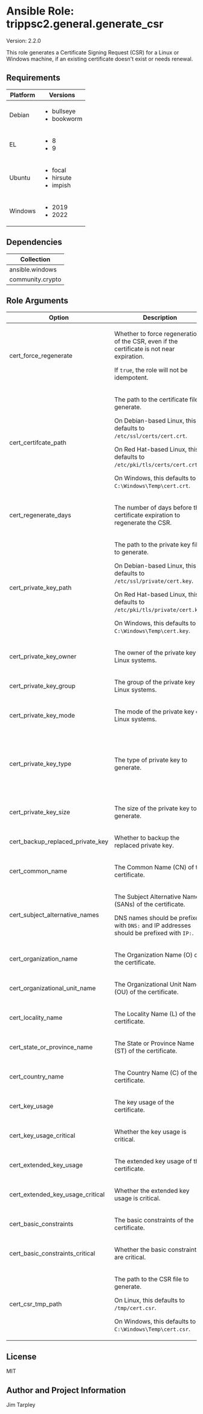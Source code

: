 <!-- BEGIN_ANSIBLE_DOCS -->

# Ansible Role: trippsc2.general.generate_csr
Version: 2.2.0

This role generates a Certificate Signing Request (CSR) for a Linux or Windows machine, if an existing certificate doesn't exist or needs renewal.

## Requirements

| Platform | Versions |
| -------- | -------- |
| Debian | <ul><li>bullseye</li><li>bookworm</li></ul> |
| EL | <ul><li>8</li><li>9</li></ul> |
| Ubuntu | <ul><li>focal</li><li>hirsute</li><li>impish</li></ul> |
| Windows | <ul><li>2019</li><li>2022</li></ul> |

## Dependencies

| Collection |
| ---------- |
| ansible.windows |
| community.crypto |

## Role Arguments
|Option|Description|Type|Required|Choices|Default|
|---|---|---|---|---|---|
| cert_force_regenerate | <p>Whether to force regeneration of the CSR, even if the certificate is not near expiration.</p><p>If `true`, the role will not be idempotent.</p> | bool | no |  | false |
| cert_certifcate_path | <p>The path to the certificate file to generate.</p><p>On Debian-based Linux, this defaults to `/etc/ssl/certs/cert.crt`.</p><p>On Red Hat-based Linux, this defaults to `/etc/pki/tls/certs/cert.crt`.</p><p>On Windows, this defaults to `C:\Windows\Temp\cert.crt`.</p> | path | no |  | OS Specific |
| cert_regenerate_days | <p>The number of days before the certificate expiration to regenerate the CSR.</p> | int | no |  | 30 |
| cert_private_key_path | <p>The path to the private key file to generate.</p><p>On Debian-based Linux, this defaults to `/etc/ssl/private/cert.key`.</p><p>On Red Hat-based Linux, this defaults to `/etc/pki/tls/private/cert.key`.</p><p>On Windows, this defaults to `C:\Windows\Temp\cert.key`.</p> | path | no |  | OS Specific |
| cert_private_key_owner | <p>The owner of the private key on Linux systems.</p> | str | no |  | root |
| cert_private_key_group | <p>The group of the private key on Linux systems.</p> | str | no |  | root |
| cert_private_key_mode | <p>The mode of the private key on Linux systems.</p> | str | no |  | 0600 |
| cert_private_key_type | <p>The type of private key to generate.</p> | str | no | <ul><li>DSA</li><li>ECC</li><li>Ed25519</li><li>Ed448</li><li>RSA</li><li>X25519</li><li>X448</li></ul> | RSA |
| cert_private_key_size | <p>The size of the private key to generate.</p> | int | no |  | 2048 |
| cert_backup_replaced_private_key | <p>Whether to backup the replaced private key.</p> | bool | no |  | true |
| cert_common_name | <p>The Common Name (CN) of the certificate.</p> | str | no |  | {{ inventory_hostname }} |
| cert_subject_alternative_names | <p>The Subject Alternative Names (SANs) of the certificate.</p><p>DNS names should be prefixed with `DNS:` and IP addresses should be prefixed with `IP:`.</p> | list of 'str' | no |  |  |
| cert_organization_name | <p>The Organization Name (O) of the certificate.</p> | str | no |  |  |
| cert_organizational_unit_name | <p>The Organizational Unit Name (OU) of the certificate.</p> | str | no |  |  |
| cert_locality_name | <p>The Locality Name (L) of the certificate.</p> | str | no |  |  |
| cert_state_or_province_name | <p>The State or Province Name (ST) of the certificate.</p> | str | no |  |  |
| cert_country_name | <p>The Country Name (C) of the certificate.</p> | str | no |  |  |
| cert_key_usage | <p>The key usage of the certificate.</p> | list of 'str' | no |  | ["digitalSignature", "keyEncipherment"] |
| cert_key_usage_critical | <p>Whether the key usage is critical.</p> | bool | no |  | true |
| cert_extended_key_usage | <p>The extended key usage of the certificate.</p> | list of 'str' | no |  | ["serverAuth", "clientAuth"] |
| cert_extended_key_usage_critical | <p>Whether the extended key usage is critical.</p> | bool | no |  | true |
| cert_basic_constraints | <p>The basic constraints of the certificate.</p> | list of 'str' | no |  |  |
| cert_basic_constraints_critical | <p>Whether the basic constraints are critical.</p> | bool | no |  | true |
| cert_csr_tmp_path | <p>The path to the CSR file to generate.</p><p>On Linux, this defaults to `/tmp/cert.csr`.</p><p>On Windows, this defaults to `C:\Windows\Temp\cert.csr`.</p> | path | no |  | OS Specific |


## License
MIT

## Author and Project Information
Jim Tarpley
<!-- END_ANSIBLE_DOCS -->
